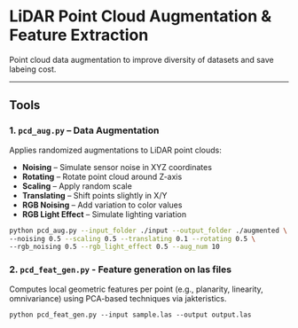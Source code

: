 # LiDAR Point Cloud Augmentation & Feature Extraction

Point cloud data augmentation to improve diversity of datasets and save labeing cost.

---

## Tools

### 1. `pcd_aug.py` – Data Augmentation

Applies randomized augmentations to LiDAR point clouds:

- **Noising** – Simulate sensor noise in XYZ coordinates
- **Rotating** – Rotate point cloud around Z-axis
- **Scaling** – Apply random scale
- **Translating** – Shift points slightly in X/Y
- **RGB Noising** – Add variation to color values
- **RGB Light Effect** – Simulate lighting variation

```bash
python pcd_aug.py --input_folder ./input --output_folder ./augmented \
--noising 0.5 --scaling 0.5 --translating 0.1 --rotating 0.5 \
--rgb_noising 0.5 --rgb_light_effect 0.5 --aug_num 10
```

### 2. `pcd_feat_gen.py` - Feature generation on las files

Computes local geometric features per point (e.g., planarity, linearity, omnivariance) using PCA-based techniques via jakteristics.

```
python pcd_feat_gen.py --input sample.las --output output.las
```
